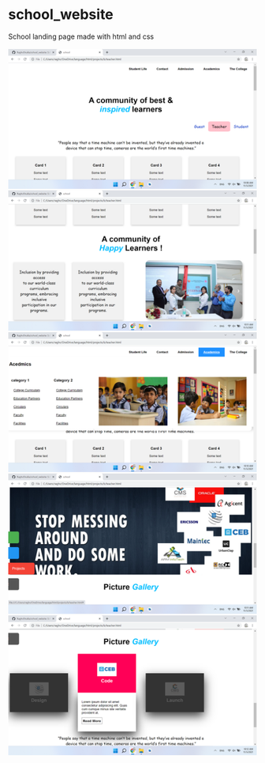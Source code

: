 # school_website
School landing page made with html and css
<br><br>
![teachers](https://github.com/RaghvShukla/school_website/blob/master/images/1.png)
![card and images](https://github.com/RaghvShukla/school_website/blob/master/images/2.png)
![navigation bar](https://github.com/RaghvShukla/school_website/blob/master/images/3.png)
![parallax effext](https://github.com/RaghvShukla/school_website/blob/master/images/4.png)
![hover effect](https://github.com/RaghvShukla/school_website/blob/master/images/5.png)
